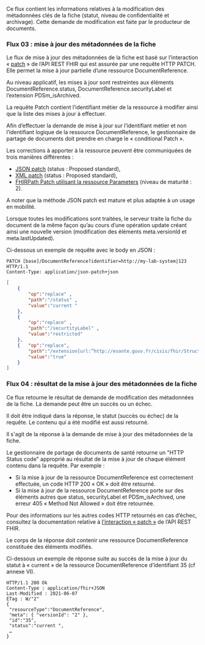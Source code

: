 Ce flux contient les informations relatives à la modification des métadonnées clés de la fiche (statut, niveau de confidentialité et archivage). Cette demande de modification est faite par le producteur de documents. 

### Flux 03 : mise à jour des métadonnées de la fiche

Le flux de mise à jour des métadonnées de la fiche est basé sur l’interaction « [patch](https://www.hl7.org/fhir/http.html#patch) » de l’API REST FHIR qui est assurée par une requête HTTP PATCH. Elle permet la mise à jour partielle d’une ressource DocumentReference.

Au niveau applicatif, les mises à jour sont restreintes aux éléments DocumentReference.status, DocumentReference.securityLabel et l’extension PDSm_isArchived.

La requête Patch contient l’identifiant métier de la ressource à modifier ainsi que la liste des mises à jour à effectuer.

Afin d’effectuer la demande de mise à jour sur l’identifiant métier et non l’identifiant logique de la ressource DocumentReference, le gestionnaire de partage de documents doit prendre en charge le « conditional Patch ».

Les corrections à apporter à la ressource peuvent être communiquées de trois manières différentes :
* [JSON patch](https://datatracker.ietf.org/doc/html/rfc6902) (status : Proposed standard),
* [XML patch](https://datatracker.ietf.org/doc/html/rfc5261) (status : Proposed standard),
* [FHIRPath Patch utilisant la ressource Parameters](https://www.hl7.org/fhir/fhirpatch.html) (niveau de maturité : 2).

A noter que la méthode JSON patch est mature et plus adaptée à un usage en mobilité.

Lorsque toutes les modifications sont traitées, le serveur traite la fiche du document de la même façon qu’au cours d’une opération update créant ainsi une nouvelle version (modification des éléments meta.versionId et meta.lastUpdated). 

Ci-dessous un exemple de requête avec le body en JSON : 
```
PATCH [base]/DocumentReference?identifier=http://my-lab-system|123 HTTP/1.1
Content-Type: application/json-patch+json
```

```json
[
    {
        "op":"replace" ,
        "path":"/status" ,
        "value":"current "
    },
    {
        "op":"replace" , 
        "path":"/securtityLabel" , 
        "value":"restricted"
    },
    {   "op":"replace",
        "path":"/extension[url:”http://esante.gouv.fr/cisis/fhir/StructureDefinition/PDSm_isArchived”]/valueBoolean", 
        "value":"true"
    }
]
```


### Flux 04 : résultat de la mise à jour des métadonnées de la fiche

Ce flux retourne le résultat de demande de modification des métadonnées de la fiche. La demande peut être un succès ou un échec.

Il doit être indiqué dans la réponse, le statut (succès ou échec) de la requête. Le contenu qui a été modifié est aussi retourné. 


Il s'agit de la réponse à la demande de mise à jour des métadonnées de la fiche.

Le gestionnaire de partage de documents de santé retourne un "HTTP Status code" approprié au résultat de la mise à jour de chaque élément contenu dans la requête. Par exemple :
* Si la mise à jour de la ressource DocumentReference est correctement effectuée, un code HTTP 200 « OK » doit être retourné.
* Si la mise à jour de la ressource DocumentReference porte sur des éléments autres que status, securityLabel et PDSm_isArchived, une erreur 405 « Method Not Allowed » doit être retournée.

Pour des informations sur les autres codes HTTP retournés en cas d’échec, consultez la documentation relative à [l’interaction « patch »](https://www.hl7.org/fhir/http.html#summary) de l’API REST FHIR.

Le corps de la réponse doit contenir une ressource DocumentReference constituée des éléments modifiés.

Ci-dessous un exemple de réponse suite au succès de la mise à jour du statut à « current » de la ressource DocumentReference d’identifiant 35 (cf annexe VI).

```
HTTP/1.1 200 Ok
Content-Type : application/fhir+JSON
Last-Modified : 2021-06-07
ETag : W/"2"
{
 "resourceType":"DocumentReference",
 "meta": { "versionId": "2" },
 "id":"35",
 "status":"current ",
 …
}
```